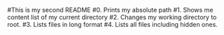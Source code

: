 #This is my second README
#0. Prints my absolute path
#1. Shows me content list of my current directory
#2. Changes my working directory to root.
#3. Lists files in long format
#4. Lists all files including hidden ones.